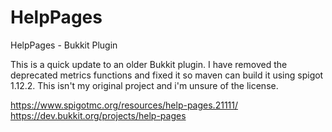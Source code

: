 # HelpPages
HelpPages - Bukkit Plugin

This is a quick update to an older Bukkit plugin. 
I have removed the deprecated metrics functions and fixed it so maven can build it using spigot 1.12.2. 
This isn't my original project and i'm unsure of the license. 

https://www.spigotmc.org/resources/help-pages.21111/
https://dev.bukkit.org/projects/help-pages
